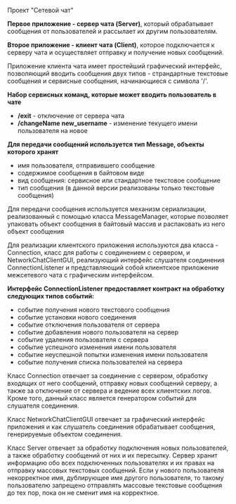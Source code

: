 Проект "Сетевой чат"

**Первое приложение - сервер чата (Server)**, который обрабатывает сообщения от пользователей и рассылает их другим пользователям.

**Второе приложение - клиент чата (Client)**, которое подключается к серверу чата и осуществляет отправку и получение новых сообщений.

Приложение клиента чата имеет простейший графический интерфейс, позволяющий вводить сообщения двух типов - страндартные текстовые сообщения и сервисные сообщения, начинающиеся с символа '/'. 

**Набор сервисных команд, которые может вводить пользователь в чате**
- **/exit** - отключение от сервера чата
- **/changeName new_username** - изменение текущего имени пользователя на новое

**Для передачи сообщений используется тип Message, объекты которого хранят** 
- имя пользователя, отправившего сообщение
- содержимое сообщения в байтовом виде
- вид сообщения: сервисное или стандартное текстовое сообщение
- тип сообщения (в данной версии реализованы только текстовые сообщения)

Для передачи сообщения используется механизм сериализации, реализованный с помощью класса MessageManager, которые позволяет упаковать объект сообщения в байтовый массив и распаковать из него объект сообщения

Для реализации клиентского приложения используются два класса - Connection, класс для работы с соединением с сервером, и NetworkChatClientGUI, реализующий интерфейс слушателя соединения ConnectionListener и представляющий собой клиентское приложение межсетевого чата с графическим интерфейсом.

**Интерфейс ConnectionListener предоставляет контракт на обработку следующих типов событий:**
- событие получения нового текстового сообщения
- событие установки нового соединения
- событие отключения пользователя от сервера
- событие добавления нового пользователя на сервер
- событие удаления пользователя с сервера
- событие успешного изменения имени пользователя
- событие неуспешной попытки изменения имени пользователя
- событие получения списка пользователей на сервера

Класс Connection отвечает за соединение с сервером, обработку входящих от него сообщений, отправку новых сообщений серверу, а также за отключение от сервера и ведение всех клиентских логов. Кроме того, данный класс является генератором событий для слушателя соединения.

Класс NetworkChatClientGUI отвечает за графический интерфейс приложения и как слушатель соединения обрабатывает сообщения, генерируемые объектом соединения.

Класс Server отвечает за обработку подключения новых пользователей, а также обработку сообщений от них и их пересылку. Сервер хранит информацию обо всех подключенных пользователях и их правах на отправку массовых текстовых сообщений. Если у нового пользователя некорректное имя, дублирующее имя другого пользователя, то такому пользователю запрещено отправлять массовые текстовые сообщения до тех пор, пока он не сменит имя на корректное.
